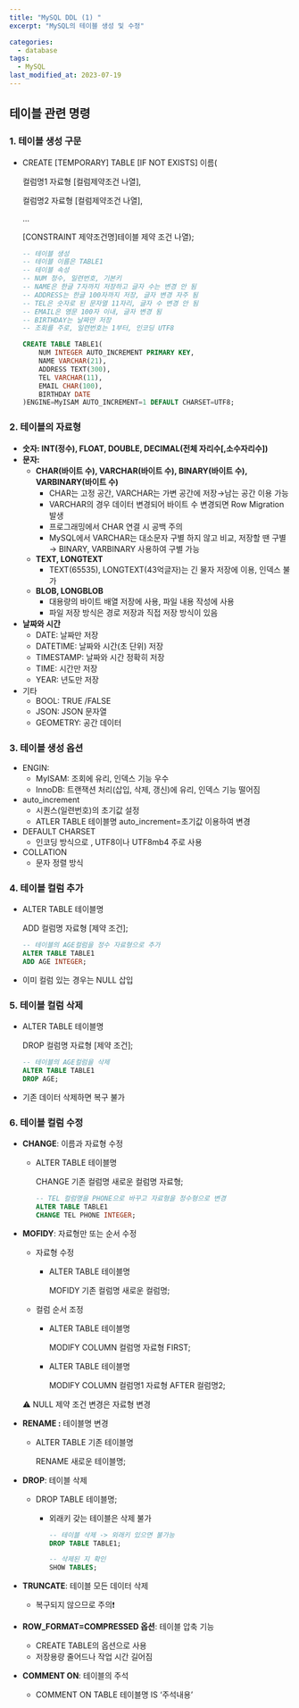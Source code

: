 ```yaml
---
title: "MySQL DDL (1) "
excerpt: "MySQL의 테이블 생성 및 수정"

categories:
  - database
tags:
  - MySQL
last_modified_at: 2023-07-19
---
```

## 테이블 관련 명령

### 1. 테이블 생성 구문

- CREATE [TEMPORARY] TABLE [IF NOT EXISTS] 이름(
    
    컬럼명1 자료형 [컬럼제약조건 나열],  
    
    컬럼명2 자료형 [컬럼제약조건 나열],  
    
    …  
    
    [CONSTRAINT 제약조건명]테이블 제약 조건 나열);  
    
    ```sql
    -- 테이블 생성
    -- 테이블 이름은 TABLE1
    -- 테이블 속성
    -- NUM 정수, 일련번호, 기본키
    -- NAME은 한글 7자까지 저장하고 글자 수는 변경 안 됨
    -- ADDRESS는 한글 100자까지 저장, 글자 변경 자주 됨
    -- TEL은 숫자로 된 문자열 11자리, 글자 수 변경 안 됨
    -- EMAIL은 영문 100자 이내, 글자 변경 됨
    -- BIRTHDAY는 날짜만 저장
    -- 조회를 주로, 일련번호는 1부터, 인코딩 UTF8
    
    CREATE TABLE TABLE1(
    	NUM INTEGER AUTO_INCREMENT PRIMARY KEY,
    	NAME VARCHAR(21),
    	ADDRESS TEXT(300),
    	TEL VARCHAR(11),
    	EMAIL CHAR(100),
    	BIRTHDAY DATE
    )ENGINE=MyISAM AUTO_INCREMENT=1 DEFAULT CHARSET=UTF8;
    ```
    

### 2. 테이블의 자료형

- **숫자: INT(정수), FLOAT, DOUBLE, DECIMAL(전체 자리수[,소수자리수])**
- **문자:**
    - **CHAR(바이트 수), VARCHAR(바이트 수), BINARY(바이트 수), VARBINARY(바이트 수)**
        - CHAR는 고정 공간, VARCHAR는 가변 공간에 저장→남는 공간 이용 가능
        - VARCHAR의 경우 데이터 변경되어 바이트 수 변경되면 Row Migration 발생
        - 프로그래밍에서 CHAR 연결 시 공백 주의
        - MySQL에서 VARCHAR는 대소문자 구별 하지 않고 비교, 저장할 땐 구별 → BINARY, VARBINARY 사용하여 구별 가능
    - **TEXT, LONGTEXT**
        - TEXT(65535), LONGTEXT(43억글자)는 긴 물자 저장에 이용, 인덱스 불가
    - **BLOB, LONGBLOB**
        - 대용량의 바이트 배열 저장에 사용, 파일 내용 작성에 사용
        - 파일 저장 방식은 경로 저장과 직접 저장 방식이 있음
- **날짜와 시간**
    - DATE: 날짜만 저장
    - DATETIME: 날짜와 시간(초 단위) 저장
    - TIMESTAMP: 날짜와 시간 정확히 저장
    - TIME: 시간만 저장
    - YEAR: 년도만 저장
- 기타
    - BOOL: TRUE /FALSE
    - JSON: JSON 문자열
    - GEOMETRY: 공간 데이터
    

### 3. 테이블 생성 옵션

- ENGIN:
    - MyISAM: 조회에 유리, 인덱스 기능 우수
    - InnoDB: 트랜잭션 처리(삽입, 삭제, 갱신)에 유리, 인덱스 기능 떨어짐
- auto_increment
    - 시퀀스(일련번호)의 초기값 설정
    - ATLER TABLE 테이블명 auto_increment=초기값 이용하여 변경
- DEFAULT CHARSET
    - 인코딩 방식으로 , UTF8이나 UTF8mb4 주로 사용
- COLLATION
    - 문자 정렬 방식
    

### 4. 테이블 컬럼 추가

- ALTER TABLE 테이블명
    
    ADD 컬럼명 자료형 [제약 조건];  
    
    ```sql
    -- 테이블의 AGE컬럼을 정수 자료형으로 추가
    ALTER TABLE TABLE1
    ADD AGE INTEGER;
    ```
    
- 이미 컬럼 있는 경우는 NULL 삽입

### 5. 테이블 컬럼 삭제

- ALTER TABLE 테이블명
    
    DROP 컬럼명 자료형 [제약 조건];  
    
    ```sql
    -- 테이블의 AGE컬럼을 삭제
    ALTER TABLE TABLE1
    DROP AGE;
    ```
    
- 기존 데이터 삭제하면 복구 불가

### 6. 테이블 컬럼 수정

- **CHANGE**: 이름과 자료형 수정
    - ALTER TABLE 테이블명
        
        CHANGE 기존 컬럼명 새로운 컬럼명 자료형;  
        
        ```sql
        -- TEL 컬럼명을 PHONE으로 바꾸고 자료형을 정수형으로 변경
        ALTER TABLE TABLE1
        CHANGE TEL PHONE INTEGER;
        ```
        
- **MOFIDY**: 자료형만 또는 순서 수정
    - 자료형 수정
        - ALTER TABLE 테이블명
            
            MOFIDY 기존 컬럼명 새로운 컬럼명;  
            
    - 컬럼 순서 조정
        - ALTER TABLE 테이블명
            
            MODIFY COLUMN  컬럼명 자료형 FIRST;  
            
        - ALTER TABLE 테이블명
            
            MODIFY COLUMN  컬럼명1 자료형 AFTER  컬럼명2;   
            

    ⚠️ NULL 제약 조건 변경은 자료형 변경  

- **RENAME :** 테이블명 변경
    - ALTER TABLE 기존 테이블명
        
        RENAME 새로운 테이블명;  
        
- **DROP**:  테이블 삭제
    - DROP TABLE 테이블명;
        - 외래키 갖는 테이블은 삭제 불가
            
            ```sql
            -- 테이블 삭제 -> 외래키 있으면 불가능
            DROP TABLE TABLE1;
            
            -- 삭제된 지 확인
            SHOW TABLES;
            ```
            
- **TRUNCATE**: 테이블 모든 데이터 삭제
    - 복구되지 않으므로 주의❗
- **ROW_FORMAT=COMPRESSED 옵션**: 테이블 압축 기능
    - CREATE TABLE의 옵션으로 사용
    - 저장용량 줄어드나 작업 시간 길어짐
- **COMMENT ON**: 테이블의 주석
    - COMMENT ON TABLE 테이블명 IS ‘주석내용’
